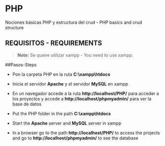 # PHP

Nociones básicas PHP y estructura del crud - PHP basics and crud structure

  ## REQUISITOS - REQUIREMENTS

> **Note:** Se quiere utilizar xampp - You need to use xampp.


##Pasos-Steps

- Pon la carpeta PHP en la ruta **C:\xampp\htdocs**
- Inicia el servidor **Apache** y el servidor **MySQL** en xampp
- En un navegador accede a la ruta **http://localhost/PHP/** para acceder a los proyectos y accede a **http://localhost/phpmyadmin/** para ver la base de datos

- Put the PHP folder in the path **C:\xampp\htdocs**
- Start the **Apache** server and **MySQL** server in xampp
- In a browser go to the path **http://localhost/PHP/** to access the projects and go to **http://localhost/phpmyadmin/** to see the database